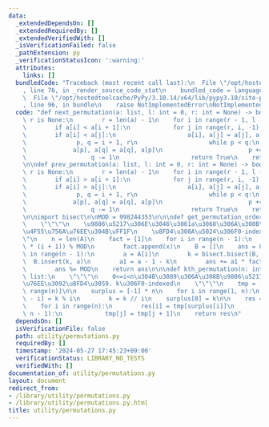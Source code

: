 ```yaml
---
data:
  _extendedDependsOn: []
  _extendedRequiredBy: []
  _extendedVerifiedWith: []
  _isVerificationFailed: false
  _pathExtension: py
  _verificationStatusIcon: ':warning:'
  attributes:
    links: []
  bundledCode: "Traceback (most recent call last):\n  File \"/opt/hostedtoolcache/PyPy/3.10.14/x64/lib/pypy3.10/site-packages/onlinejudge_verify/documentation/build.py\"\
    , line 76, in _render_source_code_stat\n    bundled_code = language.bundle(\n\
    \  File \"/opt/hostedtoolcache/PyPy/3.10.14/x64/lib/pypy3.10/site-packages/onlinejudge_verify/languages/python.py\"\
    , line 96, in bundle\n    raise NotImplementedError\nNotImplementedError\n"
  code: "def next_permutation(a: list, l: int = 0, r: int = None) -> bool:\n    if\
    \ r is None:\n        r = len(a) - 1\n    for i in range(r - 1, l - 1, -1):\n\
    \        if a[i] < a[i + 1]:\n            for j in range(r, i, -1):\n        \
    \        if a[i] < a[j]:\n                    a[i], a[j] = a[j], a[i]\n      \
    \              p, q = i + 1, r\n                    while p < q:\n           \
    \             a[p], a[q] = a[q], a[p]\n                        p += 1\n      \
    \                  q -= 1\n                    return True\n    return False\n\
    \n\ndef prev_permutation(a: list, l: int = 0, r: int = None) -> bool:\n    if\
    \ r is None:\n        r = len(a) - 1\n    for i in range(r - 1, l - 1, -1):\n\
    \        if a[i] > a[i + 1]:\n            for j in range(r, i, -1):\n        \
    \        if a[i] > a[j]:\n                    a[i], a[j] = a[j], a[i]\n      \
    \              p, q = i + 1, r\n                    while p < q:\n           \
    \             a[p], a[q] = a[q], a[p]\n                        p += 1\n      \
    \                  q -= 1\n                    return True\n    return False\n\
    \n\nimport bisect\n\nMOD = 998244353\n\n\ndef get_permutation_order(A: list):\n\
    \    \"\"\"\n    \u9806\u5217\u306E\u3046\u3061a\u3068\u306A\u308B\u306E\u306F\
    \u4F55\u756A\u76EE\u304B\uFF1F\n    \u8FD4\u308A\u5024\u306F0-indexed\n    \"\"\
    \"\n    n = len(A)\n    fact = [1]\n    for i in range(n - 1):\n        x = (fact[-1]\
    \ * (i + 1)) % MOD\n        fact.append(x)\n    B = []\n    ans = 0\n    for i\
    \ in range(n - 1):\n        a = A[i]\n        k = bisect.bisect(B, a)\n      \
    \  B.insert(k, a)\n        a1 = a - 1 - k\n        ans += a1 * fact[n - 1 - i]\n\
    \        ans %= MOD\n    return ans\n\n\ndef kth_permutation(n: int, k: int) ->\
    \ list:\n    \"\"\"\n    0<=i<n\u304B\u3089\u306A\u308B\u9806\u5217\u306Ek\u756A\
    \u76EE\u3092\u8FD4\u3059. k\u306F0-indexed\n    \"\"\"\n    tmp = [i for i in\
    \ range(n)]\n\n    surplus = [-1] * n\n    for i in range(1, n):\n        surplus[n\
    \ - i] = k % i\n        k = k // i\n    surplus[0] = k\n\n    res = [-1] * n\n\
    \    for i in range(n):\n        res[i] = tmp[surplus[i]]\n        for j in range(surplus[i],\
    \ n - 1):\n            tmp[j] = tmp[j + 1]\n    return res\n"
  dependsOn: []
  isVerificationFile: false
  path: utility/permutations.py
  requiredBy: []
  timestamp: '2024-05-27 17:45:23+09:00'
  verificationStatus: LIBRARY_NO_TESTS
  verifiedWith: []
documentation_of: utility/permutations.py
layout: document
redirect_from:
- /library/utility/permutations.py
- /library/utility/permutations.py.html
title: utility/permutations.py
---
```

